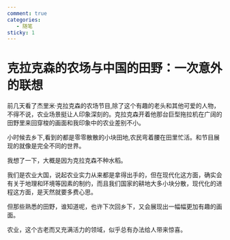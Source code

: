 ```yaml
---
comment: true
categories:
   - 随笔
sticky: 1
---
```

# 克拉克森的农场与中国的田野：一次意外的联想

前几天看了杰里米·克拉克森的农场节目,除了这个有趣的老头和其他可爱的人物，不得不说，农业场景挺让人印象深刻的。克拉克森开着他那台巨型拖拉机在广阔的田野里来回穿梭的画面和我印象中的农业差别不小。

小时候去乡下,看到的都是零零散散的小块田地,农民弯着腰在田里忙活。和节目展现的就像是完全不同的世界。

我想了一下，大概是因为克拉克森不种水稻。

我们是农业大国，说起农业实力从来都是拿得出手的，但在现代化这方面，确实会有关于地理和环境等因素的制约，而且我们国家的耕地大多小块分散，现代化的进程这方面，是天然就要多费心思。

但那些熟悉的田野，谁知道呢，也许下次回乡下，又会展现出一幅幅更加有趣的画面。

农业，这个古老而又充满活力的领域，似乎总有办法给人带来惊喜。
